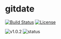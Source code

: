 # gitdate
[![Build Status](https://travis-ci.org/WindomZ/gitdate.svg?branch=master)](https://travis-ci.org/WindomZ/gitdate)
[![License](https://img.shields.io/badge/license-MIT-green.svg)](https://opensource.org/licenses/MIT)

![v1.0.2](https://img.shields.io/badge/version-v1.0.2-blue.svg)
![status](https://img.shields.io/badge/status-stable-green.svg)
